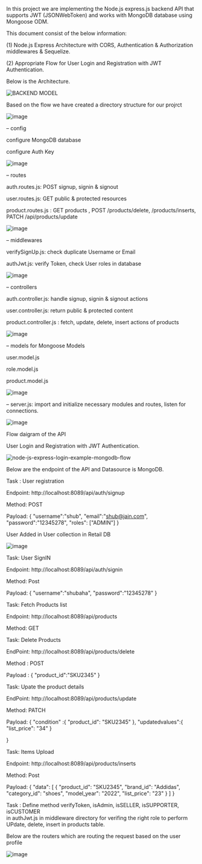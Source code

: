 In this project we are implementing the Node.js express.js backend API that supports JWT (JSONWebToken) and works with MongoDB database using Mongoose ODM.

This document consist of the below information:

(1)  Node.js Express Architecture with CORS, Authentication & Authorization middlewares & Sequelize.

(2)  Appropriate Flow for User Login and Registration with JWT Authentication.

Below is the Architecture.

![BACKEND MODEL](https://user-images.githubusercontent.com/50915470/180009469-423b7caa-493b-453b-9da8-302ef6a6eca0.jpg)

Based on the flow we have created a  directory structure for our projrct 

![image](https://user-images.githubusercontent.com/50915470/180009215-944e2bc3-3e13-48dd-a36f-6b32d971c9ea.png)

– config

configure MongoDB database

configure Auth Key

![image](https://user-images.githubusercontent.com/50915470/180011027-16a79be5-d8f4-49f5-b57a-943c94a0e539.png)


– routes

auth.routes.js: POST signup, signin & signout

user.routes.js: GET public & protected resources

product.routes.js : GET products , POST /products/delete, /products/inserts, PATCH /api/products/update

![image](https://user-images.githubusercontent.com/50915470/180011182-167e53a4-433b-46c5-99a1-21a6f39e6bed.png)


– middlewares

verifySignUp.js: check duplicate Username or Email

authJwt.js: verify Token, check User roles in database

![image](https://user-images.githubusercontent.com/50915470/180011557-4a8d2a95-56d3-4c29-89bf-6445466b83cc.png)

– controllers

auth.controller.js: handle signup, signin & signout actions

user.controller.js: return public & protected content

product.controller.js : fetch, update, delete, insert actions of products

![image](https://user-images.githubusercontent.com/50915470/180012160-67461eea-4e1e-42ba-9177-ae9ee28b1823.png)

– models for Mongoose Models

user.model.js

role.model.js

product.model.js 

![image](https://user-images.githubusercontent.com/50915470/180012604-5a050277-3907-4a21-93ba-cac857d4f33a.png)

– server.js: import and initialize necessary modules and routes, listen for connections.

![image](https://user-images.githubusercontent.com/50915470/180012768-5ef73ae7-e263-4538-920f-d6c73127758c.png)


Flow daigram of the API

 User Login and Registration with JWT Authentication.
 
 ![node-js-express-login-example-mongodb-flow](https://user-images.githubusercontent.com/50915470/180013820-be611954-033e-4265-9b1b-4c74355c757a.png)


Below are the endpoint of the API and Datasource is MongoDB.

Task : User registration 

Endpoint: http://localhost:8089/api/auth/signup

Method: POST

Payload: {
    "username":"shub",
    "email":"shub@jain.com",
    "password":"12345278",
    "roles": ["ADMIN"]
}

User Added in User collection in Retail DB 

![image](https://user-images.githubusercontent.com/50915470/180015655-ab17cf2e-8a40-48df-9965-d6b8a0381cdd.png)

Task: User SignIN

Endpoint: http://localhost:8089/api/auth/signin

Method: Post

Payload: {
    "username":"shubaha",
    "password":"12345278"
}

Task: Fetch Products list

Endpoint: http://localhost:8089/api/products

Method: GET

Task: Delete Products

EndPoint: http://localhost:8089/api/products/delete

Method : POST

Payload : {
    "product_id":"SKU2345"
}

Task: Upate the product details

EndPoint: http://localhost:8089/api/products/update

Method: PATCH

Payload: {
 "condition" :{
   "product_id": "SKU2345"
 },
 "updatedvalues":{
   "list_price": "34"
 }

}

Task: Items Upload

Endpoint: http://localhost:8089/api/products/inserts

Method: Post

Payload: {
    "data": [
                   {
		   "product_id": "SKU2345",
            "brand_id": "Addidas",
            "category_id": "shoes",
            "model_year": "2022",
            "list_price": "23"
                   }
    ]
}

Task : Define method   verifyToken,
  isAdmin,
  isSELLER,
  isSUPPORTER,
  isCUSTOMER  
  in  authJwt.js in middleware directory for verifing the right role to perform UPdate, delete, insert in products table.
  
  
  Below are the routers which are routing the request based on the user profile 
  
  ![image](https://user-images.githubusercontent.com/50915470/180021206-8fe1d39f-715a-499e-a67e-194898ba4835.png)

  



